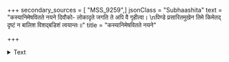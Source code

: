 +++
secondary_sources = [ "MSS_9259",]
jsonClass = "Subhaashita"
text = "कस्यानिमेषवितते नयने दिवौको- लोकादृते जगति ते अपि वै गृहीत्वा।  \nपिण्डे प्रसारितमुखेन तिमे किमेतद् दृष्टं न बालिश विशद्बडिशं त्वयान्तः॥"
title = "कस्यानिमेषवितते नयने"

+++

<details><summary>Text</summary>

कस्यानिमेषवितते नयने दिवौको- लोकादृते जगति ते अपि वै गृहीत्वा।  
पिण्डे प्रसारितमुखेन तिमे किमेतद् दृष्टं न बालिश विशद्बडिशं त्वयान्तः॥
</details>
